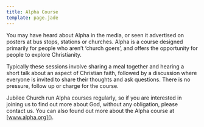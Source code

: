 ```yaml
---
title: Alpha Course
template: page.jade
---
```


You may have heard about Alpha in the media, or seen it advertised on posters at bus stops, stations or churches. Alpha is a course designed primarily for people who aren’t ‘church goers’, and offers the opportunity for people to explore Christianity.

Typically these sessions involve sharing a meal together and hearing a short talk about an aspect of Christian faith, followed by a discussion where everyone is invited to share their thoughts and ask questions. There is no pressure, follow up or charge for the course.

Jubilee Church run Alpha courses regularly, so if you are interested in joining us to find out more about God, without any obligation, please contact us. You can also found out more about the Alpha course at [www.alpha.org]().

